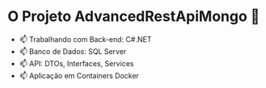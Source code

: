 # O Projeto AdvancedRestApiMongo 👋

- 📫 Trabalhando com Back-end: C#.NET
- 📫 Banco de Dados: SQL Server
- 📫 API: DTOs, Interfaces, Services
- 📫 Aplicação em Containers Docker
